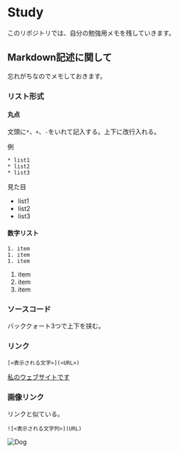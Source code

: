 # Study

このリポジトリでは、自分の勉強用メモを残していきます。

## Markdown記述に関して

忘れがちなのでメモしておきます。

### リスト形式

#### 丸点

文頭に`*`、`+`、`-`をいれて記入する。上下に改行入れる。

例

```
* list1
* list2
* list3
```

見た目

* list1
* list2
* list3

#### 数字リスト

```
1. item
1. item
1. item
```

1. item
1. item
1. item

### ソースコード

バッククォート3つで上下を挟む。

### リンク

```
[<表示される文字>](<URL>)
```

[私のウェブサイトです](https://historoid.com)

### 画像リンク

リンクと似ている。

```
![<表示される文字列>](URL)
```

![Dog](https://www.google.com/imgres?imgurl=https%3A%2F%2Fwww.pets4homes.co.uk%2Fimages%2Farticles%2F3779%2Flarge%2Fhow-to-care-for-a-dog-with-a-stomach-upset-58345cd2daf98.jpg&imgrefurl=https%3A%2F%2Fwww.pets4homes.co.uk%2Fpet-advice%2Fhow-to-care-for-a-dog-with-a-stomach-upset.html&tbnid=TKi9G97-Hs4wgM&vet=10CA8QxiAoAWoXChMI8NeZor-v7QIVAAAAAB0AAAAAEAY..i&docid=aq5vgZbEJ9u1MM&w=1280&h=853&itg=1&q=dog&ved=0CA8QxiAoAWoXChMI8NeZor-v7QIVAAAAAB0AAAAAEAY)































